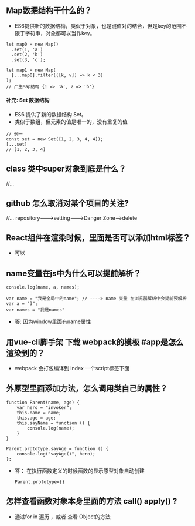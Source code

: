 ## Map数据结构干什么的？

- ES6提供新的数据结构，类似于对象，也是键值对的结合，但是key的范围不限于字符串，对象都可以当作key。

```
let map0 = new Map()
  .set(1, 'a')
  .set(2, 'b')
  .set(3, 'c');

let map1 = new Map(
  [...map0].filter(([k, v]) => k < 3)
);
// 产生Map结构 {1 => 'a', 2 => 'b'}
```

#### 补充: Set 数据结构

- ES6 提供了新的数据结构 Set。
- 类似于数组，但元素的值是唯一的，没有重复的值

```
// 例一
const set = new Set([1, 2, 3, 4, 4]);
[...set]
// [1, 2, 3, 4]
```

## class 类中super对象到底是什么？

//...

## github 怎么取消对某个项目的关注?

//... repository--->setting--->Danger Zone-->delete

## React组件在渲染时候，里面是否可以添加html标签？

- 可以

## name变量在js中为什么可以提前解析？

```
console.log(name, a, names);

var name = "我是全局中的name"; // ----> name 变量 在浏览器解析中会提前预解析
var a = "3";
var names = "我是names"

```

- 答: 因为window里面有name属性

## 用vue-cli脚手架  下载 webpack的模板  #app是怎么渲染到的？

* webpack 会打包编译到 index 一个script标签下面



## 外原型里面添加方法，怎么调用类自己的属性？

```
function Parent(name, age) {
    var hero = "invoker";
    this.name = name;
    this.age = age;
    this.sayName = function () {
        console.log(name);
    }
}

Parent.prototype.sayAge = function () {
    console.log("sayAge()", hero);
};
```

* 答： 在执行函数定义的时候函数的显示原型对象自动创建

    `Parent.prototype={}`

## 怎样查看函数对象本身里面的方法 call() apply() ?

* 通过for in 遍历 ，或者 查看 Object的方法


